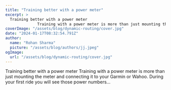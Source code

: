 ```yaml
---
title: "Training better with a power meter"
excerpt: >
  Training better with a power meter
              Training with a power meter is more than just mounting the meter and connecting it to your Garmin or Wahoo. During your first ride you will see those pow
coverImage: "/assets/blog/dynamic-routing/cover.jpg"
date: "2024-01-17T08:32:54.791Z"
author:
  name: "Rohan Sharma"
  picture: "/assets/blog/authors/jj.jpeg"
ogImage:
  url: "/assets/blog/dynamic-routing/cover.jpg"
---
```


Training better with a power meter
            Training with a power meter is more than just mounting the meter and connecting it to your Garmin or Wahoo. During your first ride you will see those power numbers…